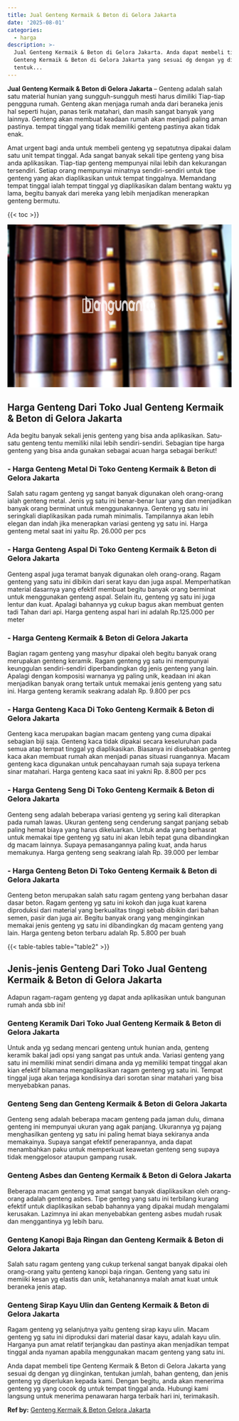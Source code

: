 ```yaml
---
title: Jual Genteng Kermaik & Beton di Gelora Jakarta
date: '2025-08-01'
categories:
  - harga
description: >-
  Jual Genteng Kermaik & Beton di Gelora Jakarta. Anda dapat membeli tipe
  Genteng Kermaik & Beton di Gelora Jakarta yang sesuai dg dengan yg diinginkan,
  tentuk...
---
```


**Jual Genteng Kermaik & Beton di Gelora Jakarta** – Genteng adalah salah satu material hunian yang sungguh-sungguh mesti harus dimiliki Tiap-tiap pengguna rumah. Genteng akan menjaga rumah anda dari beraneka jenis hal seperti hujan, panas terik matahari, dan masih sangat banyak yang lainnya. Genteng akan membuat keadaan rumah akan menjadi paling aman pastinya. tempat tinggal yang tidak memiliki genteng pastinya akan tidak enak.

Amat urgent bagi anda untuk membeli genteng yg sepatutnya dipakai dalam satu unit tempat tinggal. Ada sangat banyak sekali tipe genteng yang bisa anda aplikasikan. Tiap-tiap genteng mempunyai nilai lebih dan kekurangan tersendiri. Setiap orang mempunyai minatnya sendiri-sendiri untuk tipe genteng yang akan diaplikasikan untuk tempat tinggalnya. Memandang tempat tinggal ialah tempat tinggal yg diaplikasikan dalam bentang waktu yg lama, begitu banyak dari mereka yang lebih menjadikan menerapkan genteng bermutu.

{{< toc >}}

![Jual Genteng Kermaik & Beton di Gelora Jakarta](/images/genteng-minimalis-murah13.png)

## Harga Genteng Dari Toko Jual Genteng Kermaik & Beton di Gelora Jakarta

Ada begitu banyak sekali jenis genteng yang bisa anda aplikasikan. Satu-satu genteng tentu memiliki nilai lebih sendiri-sendiri. Sebagian tipe harga genteng yang bisa anda gunakan sebagai acuan harga sebagai berikut!

### \- Harga Genteng Metal Di Toko Genteng Kermaik & Beton di Gelora Jakarta

Salah satu ragam genteng yg sangat banyak digunakan oleh orang-orang ialah genteng metal. Jenis yg satu ini benar-benar luar yang dan menjadikan banyak orang berminat untuk menggunakannya. Genteng yg satu ini seringkali diaplikasikan pada rumah minimalis. Tampilannya akan lebih elegan dan indah jika menerapkan variasi genteng yg satu ini. Harga genteng metal saat ini yaitu Rp. 26.000 per pcs

### \- Harga Genteng Aspal Di Toko Genteng Kermaik & Beton di Gelora Jakarta

Genteng aspal juga teramat banyak digunakan oleh orang-orang. Ragam genteng yang satu ini dibikin dari serat kayu dan juga aspal. Memperhatikan material dasarnya yang efektif membuat begitu banyak orang berminat untuk menggunakan genteng aspal. Selain itu, genteng yg satu ini juga lentur dan kuat. Apalagi bahannya yg cukup bagus akan membuat genten tadi Tahan dari api. Harga genteng aspal hari ini adalah Rp.125.000 per meter

### \- Harga Genteng Kermaik & Beton di Gelora Jakarta

Bagian ragam genteng yang masyhur dipakai oleh begitu banyak orang merupakan genteng keramik. Ragam genteng yg satu ini mempunyai keunggulan sendiri-sendiri diperbandingkan dg jenis genteng yang lain. Apalagi dengan komposisi warnanya yg paling unik, keadaan ini akan menjadikan banyak orang tertaik untuk memakai jenis genteng yang satu ini. Harga genteng keramik seakrang adalah Rp. 9.800 per pcs

### \- Harga Genteng Kaca Di Toko Genteng Kermaik & Beton di Gelora Jakarta

Genteng kaca merupakan bagian macam genteng yang cuma dipakai sebagian biji saja. Genteng kaca tidak dipakai secara keseluruhan pada semua atap tempat tinggal yg diaplikasikan. Biasanya ini disebabkan genteg kaca akan membuat rumah akan menjadi panas situasi ruangannya. Macam genteng kaca digunakan untuk pencahayaan rumah saja supaya terkena sinar matahari. Harga genteng kaca saat ini yakni Rp. 8.800 per pcs

### \- Harga Genteng Seng Di Toko Genteng Kermaik & Beton di Gelora Jakarta

Genteng seng adalah beberapa variasi genteng yg sering kali diterapkan pada rumah lawas. Ukuran genteng seng cenderung sangat panjang sebab paling hemat biaya yang harus dikeluarkan. Untuk anda yang berhasrat untuk memakai tipe genteng yg satu ini akan lebih tepat guna dibandingkan dg macam lainnya. Supaya pemasangannya paling kuat, anda harus memakunya. Harga genteng seng seakrang ialah Rp. 39.000 per lembar

### \- Harga Genteng Beton Di Toko Genteng Kermaik & Beton di Gelora Jakarta

Genteng beton merupakan salah satu ragam genteng yang berbahan dasar dasar beton. Ragam genteng yg satu ini kokoh dan juga kuat karena diproduksi dari material yang berkualitas tinggi sebab dibikin dari bahan semen, pasir dan juga air. Begitu banyak orang yang menginginkan memakai jenis genteng yg satu ini dibandingkan dg macam genteng yang lain. Harga genteng beton terbaru adalah Rp. 5.800 per buah

{{< table-tables table="table2" >}}

## Jenis-jenis Genteng Dari Toko Jual Genteng Kermaik & Beton di Gelora Jakarta

Adapun ragam-ragam genteng yg dapat anda aplikasikan untuk bangunan rumah anda sbb ini!

### Genteng Keramik Dari Toko Jual Genteng Kermaik & Beton di Gelora Jakarta

Untuk anda yg sedang mencari genteng untuk hunian anda, genteng keramik bakal jadi opsi yang sangat pas untuk anda. Variasi genteng yang satu ini memiliki minat sendiri dimana anda yg memiliki tempat tinggal akan kian efektif bilamana mengaplikasikan ragam genteng yg satu ini. Tempat tinggal juga akan terjaga kondisinya dari sorotan sinar matahari yang bisa menyebabkan panas.

### Genteng Seng dan Genteng Kermaik & Beton di Gelora Jakarta

Genteng seng adalah beberapa macam genteng pada jaman dulu, dimana genteng ini mempunyai ukuran yang agak panjang. Ukurannya yg pajang menghasilkan genteng yg satu ini paling hemat biaya sekiranya anda memakainya. Supaya sangat efektif penerapannya, anda dapat menambahkan paku untuk memperkuat keawetan genteng seng supaya tidak menggelosor ataupun gampang rusak.

### Genteng Asbes dan Genteng Kermaik & Beton di Gelora Jakarta

Beberapa macam genteng yg amat sangat banyak diaplikasikan oleh orang-orang adalah genteng asbes. Tipe genteg yang satu ini terbilang kurang efektif untuk diaplikasikan sebab bahannya yang dipakai mudah mengalami kerusakan. Lazimnya ini akan menyebabkan genteng asbes mudah rusak dan menggantinya yg lebih baru.

### Genteng Kanopi Baja Ringan dan Genteng Kermaik & Beton di Gelora Jakarta

Salah satu ragam genteng yang cukup terkenal sangat banyak dipakai oleh orang-orang yaitu genteng kanopi baja ringan. Genteng yang satu ini memiiki kesan yg elastis dan unik, ketahanannya malah amat kuat untuk beraneka jenis atap.

### Genteng Sirap Kayu Ulin dan Genteng Kermaik & Beton di Gelora Jakarta

Ragam genteng yg selanjutnya yaitu genteng sirap kayu ulin. Macam genteng yg satu ini diproduksi dari material dasar kayu, adalah kayu ulin. Harganya pun amat relatif terjangkau dan pastinya akan menjadikan tempat tinggal anda nyaman apabila menggunakan macam genteng yang satu ini.

Anda dapat membeli tipe Genteng Kermaik & Beton di Gelora Jakarta yang sesuai dg dengan yg diinginkan, tentukan jumlah, bahan genteng, dan jenis genteng yg diperlukan kepada kami. Dengan begitu, anda akan menerima genteng yg yang cocok dg untuk tempat tinggal anda. Hubungi kami langsung untuk menerima penawaran harga terbaik hari ini, terimakasih.

**Ref by:**  [Genteng Kermaik & Beton  Gelora Jakarta](https://id.wikipedia.org/wiki/Genteng)
